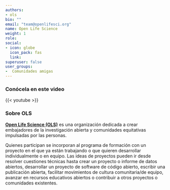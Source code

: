 ```yaml
---
authors:
- ols
bio: ""
email: "team@openlifesci.org"
name: Open Life Science
weight: 1
role: 
social:
- icon: globe
  icon_pack: fas
  link: 
superuser: false
user_groups:
-  Comunidades amigas
---
```


### Conócela en este video

{{< youtube  >}} 

### Sobre OLS

**[Open Life Science (OLS)](https://openlifesci.org/)** es una organización dedicada a crear embajadores de la investigación abierta y comunidades equitativas impulsadas por las personas. 

Quienes participan se incorporan al programa de formación con un proyecto en el que ya están trabajando o que quieren desarrollar individualmente o en equipo. Las ideas de proyectos pueden ir desde resolver cuestiones técnicas hasta crear un proyecto o informe de datos abiertos, desarrollar un proyecto de software de código abierto, escribir una publicación abierta, facilitar movimientos de cultura comunitaria/de equipo, avanzar en recursos educativos abiertos o contribuir a otros proyectos o comunidades existentes.


